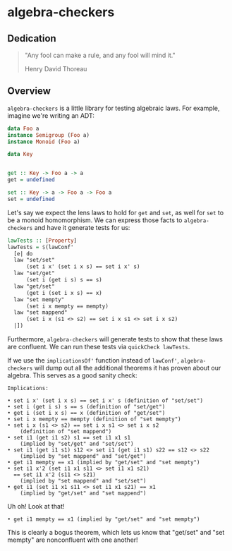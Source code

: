 # algebra-checkers

## Dedication

> "Any fool can make a rule, and any fool will mind it."
>
> Henry David Thoreau


## Overview

`algebra-checkers` is a little library for testing algebraic laws. For example,
imagine we're writing an ADT:

```haskell
data Foo a
instance Semigroup (Foo a)
instance Monoid (Foo a)

data Key


get :: Key -> Foo a -> a
get = undefined

set :: Key -> a -> Foo a -> Foo a
set = undefined
```

Let's say we expect the lens laws to hold for `get` and `set`, as well for `set`
to be a monoid homomorphism. We can express those facts to `algebra-checkers`
and have it generate tests for us:

```haskell
lawTests :: [Property]
lawTests = $(lawConf'
  [e| do
  law "set/set"
      (set i x' (set i x s) == set i x' s)
  law "set/get"
      (set i (get i s) s == s)
  law "get/set"
      (get i (set i x s) == x)
  law "set mempty"
      (set i x mempty == mempty)
  law "set mappend"
      (set i x (s1 <> s2) == set i x s1 <> set i x s2)
  |])
```

Furthermore, `algebra-checkers` will generate tests to show that these laws are
confluent. We can run these tests via `quickCheck lawTests`.

If we use the `implicationsOf'` function instead of `lawConf'`,
`algebra-checkers` will dump out all the additional theorems it has proven about
our algebra. This serves as a good sanity check:

```
Implications:

• set i x' (set i x s) == set i x' s (definition of "set/set")
• set i (get i s) s == s (definition of "set/get")
• get i (set i x s) == x (definition of "get/set")
• set i x mempty == mempty (definition of "set mempty")
• set i x (s1 <> s2) == set i x s1 <> set i x s2
    (definition of "set mappend")
• set i1 (get i1 s2) s1 == set i1 x1 s1
    (implied by "set/get" and "set/set")
• set i1 (get i1 s1) s12 <> set i1 (get i1 s1) s22 == s12 <> s22
    (implied by "set mappend" and "set/get")
• get i1 mempty == x1 (implied by "get/set" and "set mempty")
• set i1 x'2 (set i1 x1 s11 <> set i1 x1 s21)
  == set i1 x'2 (s11 <> s21)
    (implied by "set mappend" and "set/set")
• get i1 (set i1 x1 s11 <> set i1 x1 s21) == x1
    (implied by "get/set" and "set mappend")
```

Uh oh! Look at that!

```
• get i1 mempty == x1 (implied by "get/set" and "set mempty")
```

This is clearly a bogus theorem, which lets us know that "get/set" and "set
mempty" are nonconfluent with one another!

